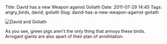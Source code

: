 Title: David has a new Weapon against Goliath
Date: 2011-07-29 14:45
Tags: angry_birds, david, goliath
Slug: david-has-a-new-weapon-against-goliath

![David and Goliath](http://i.imgur.com/swBDg.jpg)

As you see, green pigs aren't the only thing that annoys these birds. Arrogant giants are also apart of their plan of annihilation.

